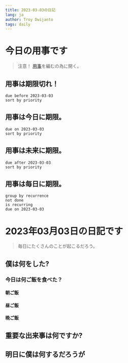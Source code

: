 ```yaml
---
title: 2023-03-03の日記
lang: ja
author: Troy Dwijanto
tags: daily
---
```

# 今日の用事です
> 注意！ [用事](用事.md)を編むの為に開く。
## 用事は期限切れ！
```tasks
due before 2023-03-03
sort by priority
```
## 用事は今日に期限。
```tasks
due on 2023-03-03
sort by priority
```
## 用事は未来に期限。
```tasks
due after 2023-03-03
sort by priority
```
## 用事は毎日に期限。
```tasks
group by recurrence
not done
is recurring
due on 2023-03-03
```
# 2023年03月03日の日記です
> 毎日にたくさんのことが起こるだろう。

## 僕は何をした?

### 今日は何ご飯を食べた？
#### 朝ご飯
#### 昼ご飯
#### 晩ご飯

## 重要な出来事は何ですか?

## 明日に僕は何するだろうが
